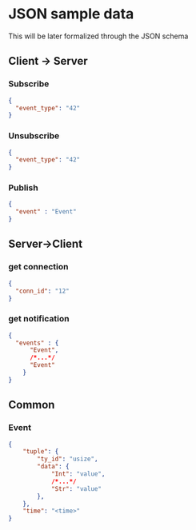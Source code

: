 # JSON sample data

This will be later formalized through the JSON schema

## Client -> Server

### Subscribe
```json
{
  "event_type": "42"
}
```

### Unsubscribe
```json
{
  "event_type": "42"
}
```

### Publish
```json
{
  "event" : "Event"
}
```

## Server->Client

### get connection
```json
{
  "conn_id": "12"
}
```

### get notification
```json
{
  "events" : {
      "Event",
      /*...*/
      "Event"
    }
}
```

## Common

### Event
```json
{
    "tuple": {
        "ty_id": "usize",
        "data": {
            "Int": "value",
            /*...*/
            "Str": "value"
        },
    },
    "time": "<time>"
}
```
